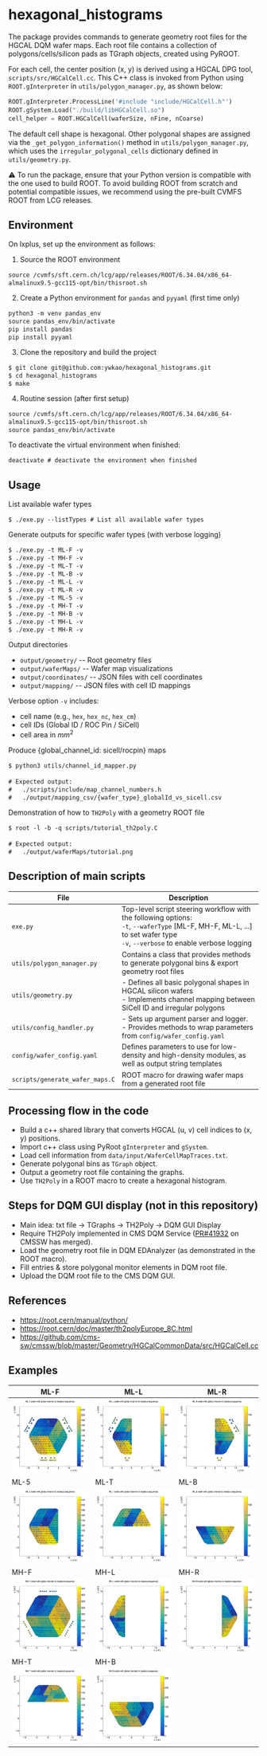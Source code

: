 # hexagonal_histograms

The package provides commands to generate geometry root files for the HGCAL DQM wafer maps.
Each root file contains a collection of polygons/cells/silicon pads as TGraph objects, created using PyROOT.

For each cell, the center position (x, y) is derived using a HGCAL DPG tool, `scripts/src/HGCalCell.cc`.
This C++ class is invoked from Python using `ROOT.gInterpreter` in `utils/polygon_manager.py`, as shown below:

```python
ROOT.gInterpreter.ProcessLine('#include "include/HGCalCell.h"')
ROOT.gSystem.Load("./build/libHGCalCell.so")
cell_helper = ROOT.HGCalCell(waferSize, nFine, nCoarse)
```

The default cell shape is hexagonal.
Other polygonal shapes are assigned via the `_get_polygon_information()` method in `utils/polygon_manager.py`,
which uses the `irregular_polygonal_cells` dictionary defined in `utils/geometry.py`.

⚠️  To run the package, ensure that your Python version is compatible with the one used to build ROOT.
To avoid building ROOT from scratch and potential compatible issues, we recommend using the pre-built CVMFS ROOT from LCG releases.

## Environment

On lxplus, set up the environment as follows:

1. Source the ROOT environment
```
source /cvmfs/sft.cern.ch/lcg/app/releases/ROOT/6.34.04/x86_64-almalinux9.5-gcc115-opt/bin/thisroot.sh
```

2. Create a Python environment for `pandas` and `pyyaml` (first time only)
```
python3 -m venv pandas_env
source pandas_env/bin/activate
pip install pandas
pip install pyyaml
```

3. Clone the repository and build the project
```
$ git clone git@github.com:ywkao/hexagonal_histograms.git
$ cd hexagonal_histograms
$ make
```

4. Routine session (after first setup)
```
source /cvmfs/sft.cern.ch/lcg/app/releases/ROOT/6.34.04/x86_64-almalinux9.5-gcc115-opt/bin/thisroot.sh
source pandas_env/bin/activate
```

To deactivate the virtual environment when finished:
```
deactivate # deactivate the environment when finished
```

## Usage
List available wafer types
```
$ ./exe.py --listTypes # List all available wafer types
```

Generate outputs for specific wafer types (with verbose logging)
```
$ ./exe.py -t ML-F -v
$ ./exe.py -t MH-F -v
$ ./exe.py -t ML-T -v
$ ./exe.py -t ML-B -v
$ ./exe.py -t ML-L -v
$ ./exe.py -t ML-R -v
$ ./exe.py -t ML-5 -v
$ ./exe.py -t MH-T -v
$ ./exe.py -t MH-B -v
$ ./exe.py -t MH-L -v
$ ./exe.py -t MH-R -v
```

Output directories
- `output/geometry/` -- Root geometry files
- `output/waferMaps/` -- Wafer map visualizations
- `output/coordinates/` -- JSON files with cell coordinates
- `output/mapping/` -- JSON files with cell ID mappings

Verbose option `-v` includes:
- cell name (e.g., `hex`, `hex_nc`, `hex_cm`)
- cell IDs (Global ID / ROC Pin / SiCell)
- cell area in $mm^{2}$

Produce {global_channel_id: sicell/rocpin} maps
```
$ python3 utils/channel_id_mapper.py

# Expected output:
#   ./scripts/include/map_channel_numbers.h
#   ./output/mapping_csv/{wafer_type}_globalId_vs_sicell.csv
```

Demonstration of how to `TH2Poly` with a geometry ROOT file
```
$ root -l -b -q scripts/tutorial_th2poly.C

# Expected output:
#   ./output/waferMaps/tutorial.png
```

## Description of main scripts
| File                              | Description                                                                                                                                                                       |
| --------------------------------  | --------------------------------------------------------------------------------------------------------------------------------------------------------------------------------- |
| `exe.py`                          | Top-level script steering workflow with the following options:<br> `-t`, `--waferType` [ML-F, MH-F, ML-L, ...] to set wafer type<br> `-v`, `--verbose` to enable verbose logging  |
| `utils/polygon_manager.py`        | Contains a class that provides methods to generate polygonal bins & export geometry root files                                                                                    |
| `utils/geometry.py`               | - Defines all basic polygonal shapes in HGCAL silicon wafers<br>- Implements channel mapping between SiCell ID and irregular polygons                                             |
| `utils/config_handler.py`         | - Sets up argument parser and logger.<br>- Provides methods to wrap parameters from `config/wafer_config.yaml`                                                                    |
| `config/wafer_config.yaml`        | Defines parameters to use for low-density and high-density modules, as well as output string templates                                                                            |
| `scripts/generate_wafer_maps.C`   | ROOT macro for drawing wafer maps from a generated root file                                                                                                                      |

## Processing flow in the code
- Build a c++ shared library that converts HGCAL (u, v) cell indices to (x, y) positions.
- Import c++ class using PyRoot `gInterpreter` and `gSystem`.
- Load cell information from `data/input/WaferCellMapTraces.txt`.
- Generate polygonal bins as `TGraph` object.
- Output a geometry root file containing the graphs.
- Use `TH2Poly` in a ROOT macro to create a hexagonal histogram.

## Steps for DQM GUI display (not in this repository)
- Main idea: txt file -> TGraphs -> TH2Poly -> DQM GUI Display
- Require TH2Poly implemented in CMS DQM Service ([PR#41932](https://github.com/cms-sw/cmssw/pull/41932) on CMSSW has merged).
- Load the geometry root file in DQM EDAnalyzer (as demonstrated in the ROOT macro).
- Fill entries & store polygonal monitor elements in DQM root file.
- Upload the DQM root file to the CMS DQM GUI.

## References
- https://root.cern/manual/python/
- https://root.cern/doc/master/th2polyEurope_8C.html
- https://github.com/cms-sw/cmssw/blob/master/Geometry/HGCalCommonData/src/HGCalCell.cc

## Examples
| ML-F | ML-L | ML-R |
| --- | --- | --- |
| ![ML-F](examples/ML_F_wafer_example.png) |![ML-L](examples/ML_L_wafer_example.png) | ![ML-R](examples/ML_R_wafer_example.png) |
| ML-5 | ML-T | ML-B |
|![ML-5](examples/ML_5_wafer_example.png) |![ML-T](examples/ML_T_wafer_example.png) |![ML-B](examples/ML_B_wafer_example.png) |
| MH-F | MH-L | MH-R |
| ![MH-F](examples/MH_F_wafer_example.png) | ![MH-L](examples/MH_L_wafer_example.png) | ![MH-R](examples/MH_R_wafer_example.png) |
| MH-T | MH-B | |
| ![MH-T](examples/MH_T_wafer_example.png) | ![MH-B](examples/MH_B_wafer_example.png) | |
